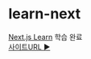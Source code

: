 # learn-next

[Next.js Learn](https://nextjs.org/learn/foundations/about-nextjs?utm_source=next-site&utm_medium=nav-cta&utm_campaign=next-website) 학습 완료<br>
[사이트URL :arrow_forward:](https://next-gamma-three-21.vercel.app/)
